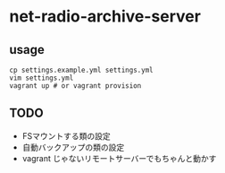 # net-radio-archive-server

## usage

    cp settings.example.yml settings.yml
    vim settings.yml
    vagrant up # or vagrant provision

## TODO

- FSマウントする類の設定
- 自動バックアップの類の設定
- vagrant じゃないリモートサーバーでもちゃんと動かす

